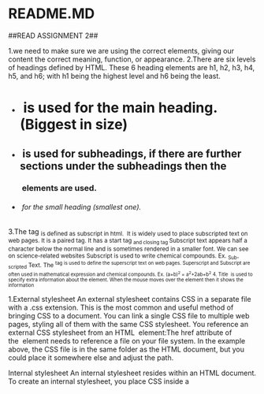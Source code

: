 # README.MD

 ##READ ASSIGNMENT 2##

1.we need to make sure we are using the correct elements, giving our content the correct meaning, function, or appearance.
2.There are six levels of headings defined by HTML. These 6 heading elements are h1, h2, h3, h4, h5, and h6; with h1 being the highest level and h6 being the least.

* <h1> is used for the main heading. (Biggest in size)
* <h2> is used for subheadings, if there are further sections under the subheadings then the <h3> elements are used.
* <h6> for the small heading (smallest one).

3.The tag <sub> is defined as subscript in html.  It is widely used to place subscripted text on web pages.
It is a paired tag. It has a start tag <sub> and closing tag </sub> Subscript text appears half a character below the normal line and is sometimes rendered in a smaller font.
We can see on science-related websites Subscript is used to write chemical compounds. Ex. <sub>Sub-scripted</sub> Text.
The <sup> tag is used to define the superscript text on web pages. Superscript and Subscript are often used in mathematical expression and chemical compounds. Ex.  (a+b)<sup>2 </sup>= a<sup>2</sup>+2ab+b<sup>2</sup>
4. Title  is used to specify extra information about the element. When the mouse moves over the element then it shows the information

1.External stylesheet
An external stylesheet contains CSS in a separate file with a .css extension. This is the most common and useful method of bringing CSS to a document. You can link a single CSS file to multiple web pages, styling all of them with the same CSS stylesheet. You reference an external CSS stylesheet from an HTML <link> element:The href attribute of the <link> element needs to reference a file on your file system. In the example above, the CSS file is in the same folder as the HTML document, but you could place it somewhere else and adjust the path.

Internal stylesheet
An internal stylesheet resides within an HTML document. To create an internal stylesheet, you place CSS inside a <style> element contained inside the HTML <head>.

Inline styles
Inline styles are CSS declarations that affect a single HTML element, contained within a style attribute.Avoid using CSS in this way, when possible. It is the opposite of a best practice. First, it is the least efficient implementation of CSS for maintenance. One styling change might require multiple edits within a single web page. Second, inline CSS also mixes (CSS) presentational code with HTML and content, making everything more difficult to read and understand. Separating code and content makes maintenance easier for all who work on the website.
There are a few circumstances where inline styles are more common. You might have to resort to using inline styles if your working environment is very restrictive. For example, perhaps your CMS only allows you to edit the HTML body. You may also see a lot of inline styles in HTML email to achieve compatibility with as many email clients as possible.

2.Avoid using CSS in this way, when possible. It is the opposite of a best practice. First, it is the least efficient implementation of CSS for maintenance. One styling change might require multiple edits within a single web page. Second, inline CSS also mixes (CSS) presentational code with HTML and content, making everything more difficult to read and understand. Separating code and content makes maintenance easier for all who work on the website.

3.

a. h2
B. Color: black;
C. Padding: 5px

4.Use the else if statement to specify a new condition if the first condition is false.

Operators
4.
Addition Add two numbers together or combine two strings. + 6 + 9;
'Hello ' + 'world!';
Subtraction, Multiplication, Division These do what you'd expect them to do in basic math. -, *, / 9 - 3;
8* 2; // multiply in JS is an asterisk
9 / 3;
Assignment As you've seen already: this assigns a value to a variable. = let myVariable = 'Bob';
5.
a.The logical AND (&&) (logical conjunction) operator for a set of boolean operands will be true if and only if all the operands are true. Otherwise it will be false.
More generally, the operator returns the value of the first falsy operand encountered when evaluating from left to right, or the value of the last operand if they are all truthy.
b.The logical OR (||) (logical disjunction) operator for a set of operands is true if and only if one or more of its operands is true. It is typically used with boolean (logical) values. When it is, it returns a Boolean value. However, the || operator actually returns the value of one of the specified operands, so if this operator is used with non-Boolean values, it will return a non-Boolean value.

## THINGS I WANT TO KNOW MORE ABOUT

* *javascript operators*
* *conditionals
* *loops*
* *arrays*
* *index* and *values*

